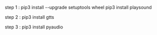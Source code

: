 step 1 :  pip3 install --upgrade setuptools wheel 
          pip3 install playsound 

step 2 : pip3 install gtts 

step 3 : pip3 install pyaudio
